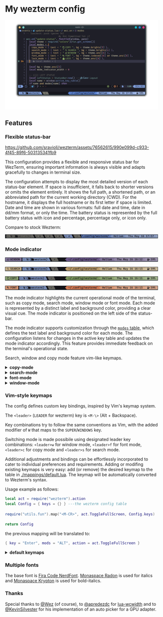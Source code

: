 # My wezterm config

![configuration showcase](./.github/assets/config-showcase.png)

## Features

### Flexible status-bar

<https://github.com/sravioli/wezterm/assets/76562615/990e099d-c933-4f45-89f6-503135341fb9>

This configuration provides a flexible and responsive status bar for WezTerm,
ensuring important information is always visible and adapts gracefully to changes
in terminal size.

The configuration attempts to display the most detailed version of each
status-bar element.  If space is insufficient, it falls back to shorter versions
or omits the element entirely.  It shows the full path, a shortened path, or an
abbreviated path for the current working directory (CWD). For the hostname, it
displays the full hostname or its first letter if space is limited. Date and time
are shown in various formats: full date and time, date in dd/mm format, or
only the time. The battery status is represented by the full battery status with
icon and percentage, percentage only, or icon only.

Compare to stock Wezterm:

![stock wezterm status-bar](./.github/assets/stock-wezterm-status-bar.png)

### Mode indicator

![showcase window mode](./.github/assets/window-mode-showcase.png)

![showcase search mode](./.github/assets/search-mode-showcase.png)

![showcase copy mode](./.github/assets/copy-mode-showcase.png)

![showcase font mode](./.github/assets/font-mode-showcase.png)

The mode indicator highlights the current operational mode of the terminal, such
as copy mode, search mode, window mode or font mode.  Each mode is represented by
a distinct label and background color, providing a clear visual cue.  The mode
indicator is positioned on the left side of the status-bar.

The mode indicator supports customization through the [`modes`
table](./events/update-status.lua), which defines the text label and background
color for each mode.  The configuration listens for changes in the active key
table and updates the mode indicator accordingly. This feature provides
immediate feedback on the terminal's operational state.

Search, window and copy mode feature vim-like keymaps.

<!--{{{1 MODES KEYMAPS -->
<details>
  <summary><strong>copy-mode</strong></summary>

  | Key           | Action                                   |
  | ------------- | ---------------------------------------- |
  | `<ESC>`/`<q>` | Exit copy mode                           |
  | `<Tab>`       | Jump word forward                        |
  | `<S-Tab>`     | Jump word backward                       |
  | `<CR>`        | Jump to start of next line               |
  | `<Space>`     | Set selection mode to cell               |
  | `0`           | Jump to start of line                    |
  | `$`           | Jump to end of line content              |
  | `^`           | Jump to start of line content            |
  | `,`           | Jump again backward                      |
  | `;`           | Jump again                               |
  | `F`           | Jump backward (prev char off)            |
  | `f`           | Jump forward (prev char off)             |
  | `T`           | Jump backward (prev char on)             |
  | `t`           | Jump forward (prev char on)              |
  | `G`           | Jump to scrollback bottom                |
  | `g`           | Jump to scrollback top                   |
  | `h`           | Move left                                |
  | `j`           | Move down                                |
  | `k`           | Move up                                  |
  | `l`           | Move right                               |
  | `H`           | Jump to viewport top                     |
  | `L`           | Jump to viewport bottom                  |
  | `M`           | Jump to viewport middle                  |
  | `V`           | Set selection mode to line               |
  | `v`           | Set selection mode to cell               |
  | `<C-v>`       | Set selection mode to block              |
  | `O`           | Jump to selection other end (horizontal) |
  | `o`           | Jump to selection other end              |
  | `b`           | Jump backward word                       |
  | `e`           | Jump forward word end                    |
  | `w`           | Jump forward word                        |
  | `<C-d>`       | Move by page down                        |
  | `<C-u>`       | Move by page up                          |
  | `y`           | Copy selection and exit                  |

</details>

<details>
  <summary><strong>search-mode</strong></summary>

  | Key           | Action                   |
  | ------------- | ------------------------ |
  | `<ESC>`/`<q>` | Exit search mode         |
  | `<CR>`        | Jump to prior match      |
  | `<C-n>`       | Jump to next match       |
  | `<C-N>`       | Jump to prior match      |
  | `<C-r>`       | Cycle match type         |
  | `<C-u>`       | Clear search pattern     |
  | `<PageUp>`    | Jump to prior match page |
  | `<PageDown>`  | Jump to next match page  |
  | `<UpArrow>`   | Jump to prior match      |
  | `<DownArrow>` | Jump to next match       |

</details>

<details>
  <summary><strong>font-mode</strong></summary>

  | Key           | Action             |
  | ------------- | ------------------ |
  | `<ESC>`/`<q>` | Exit font mode     |
  | `+`           | Increase font size |
  | `-`           | Decrease font size |
  | `0`           | Reset font size    |

</details>

<details>
  <summary><strong>window-mode</strong></summary>

  | Key           | Action                        |
  | --------------| ----------------------------- |
  | `<ESC>`/`<q>` | Exit window mode              |
  | `p`           | Pick pane                     |
  | `x`           | Swap with active pane         |
  | `q`           | Close current pane            |
  | `o`           | Toggle pane zoom state        |
  | `v`           | Split horizontal              |
  | `s`           | Split vertical                |
  | `<LeftArrow>` | Activate pane to the left     |
  | `<DownArrow>` | Activate pane below           |
  | `<UpArrow>`   | Activate pane above           |
  | `<RightArrow>`| Activate pane to the right    |
  | `h`           | Activate pane to the left     |
  | `j`           | Activate pane below           |
  | `k`           | Activate pane above           |
  | `l`           | Activate pane to the right    |
  | `<`           | Adjust pane size to the left  |
  | `<S->>`       | Adjust pane size to the right |
  | `+`           | Adjust pane size upwards      |
  | `-`           | Adjust pane size downwards    |

</details>
<!--}}}-->

### Vim-style keymaps

The config defines custom key bindings, inspired by Vim's keymap system.

The `<leader>` (`LEADER` for wezterm) key is `<M-\>` (Alt + Backspace).

Key combinations try to follow the same conventions as Vim, with the added modifier
of `W` that maps to the `SUPER`/`WINDOWS` key.

Switching mode is made possibile using designated leader key combinations:
`<leader>w` for window mode, `<leader>f` for font mode, `<leader>c` for copy mode
and `<leader>s` for search mode.

Additional adjustments and bindings can be effortlessly incorporated to cater to
individual preferences and requirements.  Adding or modifing existing keymaps is
very easy: add (or remove) the desired keymap to the table in
[./mappings/default.lua](./mappings/default.lua). The keymap will be
automatically converted to Wezterm's syntax.

Usage example as follows:

~~~lua
local act = require("wezterm").action
local Config = { keys = {} } ---the wezterm config table

require("utils.fun").map("<M-CR>", act.ToggleFullScreen, Config.keys)

return Config
~~~

the previous mapping will be translated to:

~~~lua
{ key = "Enter", mods = "ALT", action = act.ToggleFullScreen }
~~~

<!--{{{1 DEFAULT KEYMAPS-->
<details>
  <summary><strong>default keymaps</strong></summary>

  | Key Combination | Action                                    |
  | --------------- |------------------------------------------ |
  | `<C-Tab>`       | Next Tab                                  |
  | `<C-S-Tab>`     | Previous Tab                              |
  | `<M-CR>`        | Toggle Fullscreen                         |
  | `<C-S-c>`       | Copy to Clipboard                         |
  | `<C-S-v>`       | Paste from Clipboard                      |
  | `<C-S-f>`       | Search Current Selection or Empty String  |
  | `<C-S-k>`       | Clear Scrollback Buffer                   |
  | `<C-S-l>`       | Show Debug Overlay                        |
  | `<C-S-n>`       | Spawn New Window                          |
  | `<C-S-p>`       | Activate Command Palette                  |
  | `<C-S-r>`       | Reload Configuration                      |
  | `<C-S-t>`       | Spawn Tab in Current Pane Domain          |
  | `<C-S-u>`       | Character Select (Copy to Clipboard)      |
  | `<C-S-w>`       | Close Current Tab (with confirmation)     |
  | `<C-S-z>`       | Toggle Pane Zoom State                    |
  | `<PageUp>`      | Scroll Up by Page                         |
  | `<PageDown>`    | Scroll Down by Page                       |
  | `<C-S-Insert>`  | Paste from Primary Selection              |
  | `<C-Insert>`    | Copy to Primary Selection                 |
  | `<C-S-Space>`   | Quick Select                              |
  | `<C-S-">`       | Split Horizontal (Current Pane Domain)    |
  | `<C-S-%>`       | Split Vertical (Current Pane Domain)      |
  | `<C-M-h>`       | Activate Pane Direction (Left)            |
  | `<C-M-j>`       | Activate Pane Direction (Down)            |
  | `<C-M-k>`       | Activate Pane Direction (Up)              |
  | `<C-M-l>`       | Activate Pane Direction (Right)           |
  | `<leader>w`     | Activate Window Mode                      |
  | `<leader>f`     | Activate Font Mode                        |
  | `<C-g>`         | Activate Lock Mode                        |
  | `<leader>c`     | Activate Copy Mode                        |
  | `<leader>s`     | Search Current Selection or Empty String  |
  | `<S-F1>`        | Activate Tab 1                            |
  | `<S-F2>`        | Activate Tab 2                            |
  | `<S-F3>`        | Activate Tab 3                            |
  | `<S-F4>`        | Activate Tab 4                            |
  | `<S-F5>`        | Activate Tab 5                            |
  | `<S-F6>`        | Activate Tab 6                            |
  | `<S-F7>`        | Activate Tab 7                            |
  | `<S-F8>`        | Activate Tab 8                            |
  | `<S-F9>`        | Activate Tab 9                            |
  | `<S-F10>`       | Activate Tab 10                           |

</details>
<!--}}}-->

### Multiple fonts

The base font is [Fira Code
NerdFont](https://www.nerdfonts.com).
[Monaspace Radon](https://github.com/githubnext/monaspace/releases/latest) is
used for italics and [Monaspace
Krypton](https://github.com/githubnext/monaspace/releases/latest) is used for
bold-italics.

### Thanks

Special thanks to [@Wez](https://www.github.com/wez) (of course), to
[@apredezdc](https://github.com/aperezdc/) for
[lua-wcwidth](https://github.com/aperezdc/lua-wcwidth) and to
[@KevinSilvester](https://github.com/KevinSilvester) for his implementation of an
auto picker for a GPU adapter.
